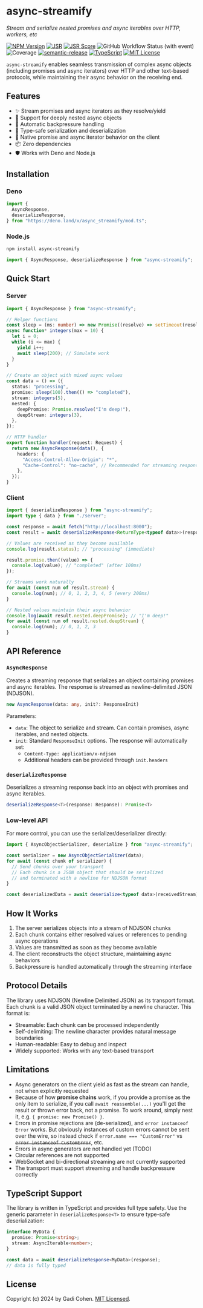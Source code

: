 # async-streamify

_Stream and serialize nested promises and async iterables over HTTP, workers,
etc_

[![NPM Version](https://img.shields.io/npm/v/async-streamify?logo=npm)](https://www.npmjs.com/package/async-streamify)
[![JSR](https://jsr.io/badges/@gadicc/async-streamify)](https://jsr.io/@gadicc/async-streamify)
[![JSR Score](https://jsr.io/badges/@gadicc/async-streamify/score)](https://jsr.io/@gadicc/async-streamify)
![GitHub Workflow Status (with event)](https://img.shields.io/github/actions/workflow/status/gadicc/async-streamify/release.yml)
![Coverage](https://img.shields.io/endpoint?url=https://gist.githubusercontent.com/gadicc/0dce97d506b630be1f1d601a9906de5c/raw/async-streamify-lcov-coverage.json)
[![semantic-release](https://img.shields.io/badge/%20%20%F0%9F%93%A6%F0%9F%9A%80-semantic--release-e10079.svg)](https://github.com/semantic-release/semantic-release)
[![TypeScript](https://img.shields.io/badge/%3C%2F%3E-TypeScript-%230074c1.svg)](http://www.typescriptlang.org/)
[![MIT License](https://img.shields.io/badge/license-MIT-blue.svg)](./LICENSE)

`async-streamify` enables seamless transmission of complex async objects
(including promises and async iterators) over HTTP and other text-based
protocols, while maintaining their async behavior on the receiving end.

## Features

- ✨ Stream promises and async iterators as they resolve/yield
- 🔄 Support for deeply nested async objects
- 🌊 Automatic backpressure handling
- 🎯 Type-safe serialization and deserialization
- 🚀 Native promise and async iterator behavior on the client
- 📦 Zero dependencies
- 🛡️ Works with Deno and Node.js

## Installation

### Deno

```typescript
import {
  AsyncResponse,
  deserializeResponse,
} from "https://deno.land/x/async_streamify/mod.ts";
```

### Node.js

```bash
npm install async-streamify
```

```typescript
import { AsyncResponse, deserializeResponse } from "async-streamify";
```

## Quick Start

### Server

```typescript
import { AsyncResponse } from "async-streamify";

// Helper functions
const sleep = (ms: number) => new Promise((resolve) => setTimeout(resolve, ms));
async function* integers(max = 10) {
  let i = 0;
  while (i <= max) {
    yield i++;
    await sleep(200); // Simulate work
  }
}

// Create an object with mixed async values
const data = () => ({
  status: "processing",
  promise: sleep(100).then(() => "completed"),
  stream: integers(5),
  nested: {
    deepPromise: Promise.resolve("I'm deep!"),
    deepStream: integers(3),
  },
});

// HTTP handler
export function handler(request: Request) {
  return new AsyncResponse(data(), {
    headers: {
      "Access-Control-Allow-Origin": "*",
      "Cache-Control": "no-cache", // Recommended for streaming responses
    },
  });
}
```

### Client

```typescript
import { deserializeResponse } from "async-streamify";
import type { data } from "./server";

const response = await fetch("http://localhost:8000");
const result = await deserializeResponse<ReturnType<typeof data>>(response);

// Values are received as they become available
console.log(result.status); // "processing" (immediate)

result.promise.then((value) => {
  console.log(value); // "completed" (after 100ms)
});

// Streams work naturally
for await (const num of result.stream) {
  console.log(num); // 0, 1, 2, 3, 4, 5 (every 200ms)
}

// Nested values maintain their async behavior
console.log(await result.nested.deepPromise); // "I'm deep!"
for await (const num of result.nested.deepStream) {
  console.log(num); // 0, 1, 2, 3
}
```

## API Reference

### `AsyncResponse`

Creates a streaming response that serializes an object containing promises and
async iterables. The response is streamed as newline-delimited JSON (NDJSON).

```typescript
new AsyncResponse(data: any, init?: ResponseInit)
```

Parameters:

- `data`: The object to serialize and stream. Can contain promises, async
  iterables, and nested objects.
- `init`: Standard `ResponseInit` options. The response will automatically set:
  - `Content-Type: application/x-ndjson`
  - Additional headers can be provided through `init.headers`

### `deserializeResponse`

Deserializes a streaming response back into an object with promises and async
iterables.

```typescript
deserializeResponse<T>(response: Response): Promise<T>
```

### Low-level API

For more control, you can use the serializer/deserializer directly:

```typescript
import { AsyncObjectSerializer, deserialize } from "async-streamify";

const serializer = new AsyncObjectSerializer(data);
for await (const chunk of serializer) {
  // Send chunks over your transport
  // Each chunk is a JSON object that should be serialized
  // and terminated with a newline for NDJSON format
}

const deserializedData = await deserialize<typeof data>(receivedStream);
```

## How It Works

1. The server serializes objects into a stream of NDJSON chunks
2. Each chunk contains either resolved values or references to pending async
   operations
3. Values are transmitted as soon as they become available
4. The client reconstructs the object structure, maintaining async behaviors
5. Backpressure is handled automatically through the streaming interface

## Protocol Details

The library uses NDJSON (Newline Delimited JSON) as its transport format. Each
chunk is a valid JSON object terminated by a newline character. This format is:

- Streamable: Each chunk can be processed independently
- Self-delimiting: The newline character provides natural message boundaries
- Human-readable: Easy to debug and inspect
- Widely supported: Works with any text-based transport

## Limitations

- Async generators on the client yield as fast as the stream can handle, not
  when explicitly requested
- Because of how **promise chains** work, if you provide a promise as the only
  item to serialize, if you call `await reassemble(...)` you'll get the result
  or thrown error back, not a promise. To work around, simply nest it, e.g.
  `{ promise: new Promise() }`.
- Errors in promise rejections are (de-serialized), and `error instanceof Error`
  works. But obviously instances of custom errors cannot be sent over the wire,
  so instead check if `error.name === "CustomError"` vs
  ~~`error instanceof CustomError`~~, etc.
- Errors in async generators are not handled yet (TODO)
- Circular references are not supported
- WebSocket and bi-directional streaming are not currently supported
- The transport must support streaming and handle backpressure correctly

## TypeScript Support

The library is written in TypeScript and provides full type safety. Use the
generic parameter in `deserializeResponse<T>` to ensure type-safe
deserialization:

```typescript
interface MyData {
  promise: Promise<string>;
  stream: AsyncIterable<number>;
}

const data = await deserializeResponse<MyData>(response);
// data is fully typed
```

## License

Copyright (c) 2024 by Gadi Cohen. [MIT Licensed](./LICENSE.txt).
